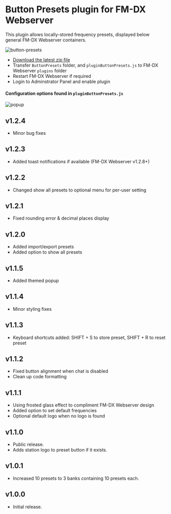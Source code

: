 # Button Presets plugin for FM-DX Webserver

This plugin allows locally-stored frequency presets, displayed below general FM-DX Webserver containers.

![button-presets](https://github.com/user-attachments/assets/999726ed-db94-456a-9f53-2620085ca518)

* [Download the latest zip file](https://github.com/AmateurAudioDude/FM-DX-Webserver-Plugin-Button-Presets/archive/refs/heads/main.zip)
* Transfer `ButtonPresets` folder, and `pluginButtonPresets.js` to FM-DX Webserver `plugins` folder
* Restart FM-DX Webserver if required
* Login to Adminstrator Panel and enable plugin

#### Configuration options found in `pluginButtonPresets.js`

![popup](https://github.com/user-attachments/assets/ad910fdb-ae7d-4b4c-aea4-9e6acfd13b56)

v1.2.4
------
* Minor bug fixes

v1.2.3
------
* Added toast notifications if available (FM-DX Webserver v1.2.8+)

v1.2.2
------
* Changed show all presets to optional menu for per-user setting

v1.2.1
------
* Fixed rounding error & decimal places display

v1.2.0
------
* Added import/export presets
* Added option to show all presets

v1.1.5
------
* Added themed popup

v1.1.4
------
* Minor styling fixes

v1.1.3
------
* Keyboard shortcuts added: SHIFT + S to store preset, SHIFT + R to reset preset

v1.1.2
------
* Fixed button alignment when chat is disabled
* Clean up code formatting

v1.1.1
------
* Using frosted glass effect to compliment FM-DX Webserver design
* Added option to set default frequencies
* Optional default logo when no logo is found

v1.1.0
------
* Public release.
* Adds station logo to preset button if it exists.

v1.0.1
------
* Increased 10 presets to 3 banks containing 10 presets each.

v1.0.0
------
* Initial release.
